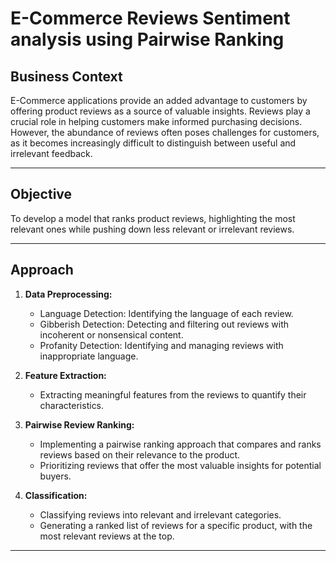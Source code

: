 # E-Commerce Reviews Sentiment analysis using Pairwise Ranking

## Business Context

E-Commerce applications provide an added advantage to customers by offering product reviews as a source of valuable insights. Reviews play a crucial role in helping customers make informed purchasing decisions. However, the abundance of reviews often poses challenges for customers, as it becomes increasingly difficult to distinguish between useful and irrelevant feedback.

---

## Objective

To develop a model that ranks product reviews, highlighting the most relevant ones while pushing down less relevant or irrelevant reviews.

---

## Approach

1. **Data Preprocessing:**
   - Language Detection: Identifying the language of each review.
   - Gibberish Detection: Detecting and filtering out reviews with incoherent or nonsensical content.
   - Profanity Detection: Identifying and managing reviews with inappropriate language.

2. **Feature Extraction:**
   - Extracting meaningful features from the reviews to quantify their characteristics.

3. **Pairwise Review Ranking:**
   - Implementing a pairwise ranking approach that compares and ranks reviews based on their relevance to the product.
   - Prioritizing reviews that offer the most valuable insights for potential buyers.

4. **Classification:**
   - Classifying reviews into relevant and irrelevant categories.
   - Generating a ranked list of reviews for a specific product, with the most relevant reviews at the top.

---


